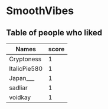 # SmoothVibes
## Table of people who liked
Names | score
--- | ---
Cryptoness | 1
ItalicPie580 | 1
Japan___ | 1
sadliar | 1
voidkay | 1
